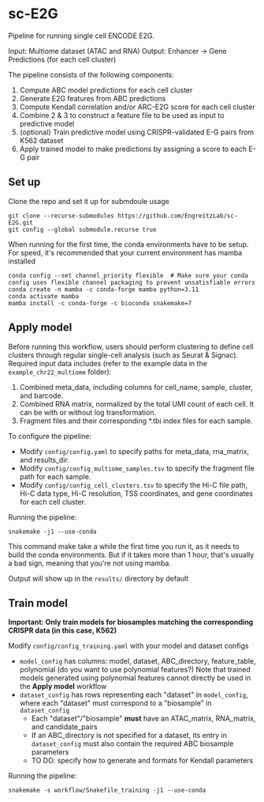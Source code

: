 # sc-E2G
Pipeline for running single cell ENCODE E2G.

Input: Multiome dataset (ATAC and RNA)
Output: Enhancer -> Gene Predictions (for each cell cluster)

The pipeline consists of the following components:
1. Compute ABC model predictions for each cell cluster
2. Generate E2G features from ABC predictions
3. Compute Kendall correlation and/or ARC-E2G score for each cell cluster
4. Combine 2 & 3 to construct a feature file to be used as input to predictive model
5. (optional) Train predictive model using CRISPR-validated E-G pairs from K562 dataset
6. Apply trained model to make predictions by assigning a score to each E-G pair

## Set up
Clone the repo and set it up for submdoule usage
```
git clone --recurse-submodules https://github.com/EngreitzLab/sc-E2G.git
git config --global submodule.recurse true
```

When running for the first time, the conda environments have to be setup.
For speed, it's recommended that your current environment has mamba installed

```
conda config --set channel_priority flexible  # Make sure your conda config uses flexible channel packaging to prevent unsatisfiable errors
conda create -n mamba -c conda-forge mamba python=3.11
conda activate mamba
mamba install -c conda-forge -c bioconda snakemake=7
```

## Apply model
Before running this workflow, users should perform clustering to define cell clusters through regular single-cell analysis (such as Seurat & Signac).
Required input data includes (refer to the example data in the `example_chr22_multiome` folder):
1. Combined meta_data, including columns for cell_name, sample, cluster, and barcode.
2. Combined RNA matrix, normalized by the total UMI count of each cell. It can be with or without log transformation.
3. Fragment files and their corresponding *.tbi index files for each sample.

To configure the pipeline:
- Modify `config/config.yaml` to specify paths for meta_data, rna_matrix, and results_dir.
- Modify `config/config_multiome_samples.tsv` to specify the fragment file path for each sample.
- Modify `config/config_cell_clusters.tsv` to specify the Hi-C file path, Hi-C data type, Hi-C resolution, TSS coordinates, and gene coordinates for each cell cluster.



Running the pipeline:
```
snakemake -j1 --use-conda
```
This command make take a while the first time you run it, as it needs to build the conda environments. 
But if it takes more than 1 hour, that's usually a bad sign, meaning that you're not using mamba.

Output will show up in the `results/` directory by default

## Train model

**Important: Only train models for biosamples matching the corresponding CRISPR data (in this case, K562)**

Modify `config/config_training.yaml` with your model and dataset configs
- `model_config` has columns: model, dataset, ABC_directory, feature_table, polynomial (do you want to use polynomial features?) 
Note that trained models generated using polynomial features cannot directly be used in the **Apply model** workflow
- `dataset_config` has rows representing each "dataset"  in `model_config`, where each "dataset" must correspond to a "biosample" in `dataset_config`
    - Each "dataset"/"biosample" **must** have an ATAC_matrix, RNA_matrix, and candidate_pairs
    - If an ABC_directory is not specified for a dataset, its entry in `dataset_config` must also contain the required ABC biosample parameters
    - TO DO: specify how to generate and formats for Kendall parameters

Running the pipeline:
```
snakemake -s workflow/Snakefile_training -j1 --use-conda
```
